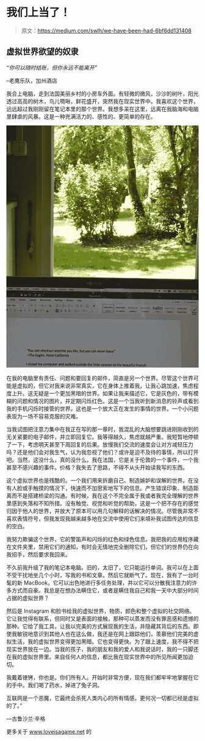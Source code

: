 # 我们上当了！

> 原文：<https://medium.com/swlh/we-have-been-had-6bf6dd131408>

## 虚拟世界欲望的奴隶

*“你可以随时结账，但你永远不能离开”*

–老鹰乐队，加州酒店

我合上电脑，走到法国美丽乡村的小房车外面。有轻微的微风，沙沙的树叶，阳光透过高高的树木，鸟儿啁啾，鲜花盛开，突然我在现实世界中。我喜欢这个世界，远远超过我刚刚留在笔记本里的那个世界。我想多呆在这里，远离在我脑海和电脑里肆虐的风暴。这是一种充满活力的、感性的、更简单的存在。

![](img/4f64d20a8f4863bd1b70e99ae0801070.png)

在我的电脑里有责任、问题和要回复的邮件，简直是另一个世界。尽管这个世界可能是虚拟的，但它对我来说非常真实，它在身体上推着我，让我心跳加速，焦虑程度上升。这无疑是一个更加黑暗的世界。如果让我来描述它，它是灰色的，带有模糊的问题和情况的图片，并定期闪烁红色。这是一个当我听到新消息的铃声或看到我的手机闪烁时接管的世界。这也是一个放大正在发生的事情的世界。一个小问题表现为一场不容易克服的灾难。

当我试图把注意力集中在我正在写的那一章时，我混乱的大脑想要跳进刚刚收到的无关紧要的电子邮件，并立即回复它。我等得越久，焦虑就越严重。我短暂地停顿了一下，考虑明天甚至下周回复的后果。放慢我们交流的速度会让对方减轻压力吗？还是他们会对我生气，认为我忽视了他们？或许是迫不及待的事情，所以打开吧。当然，这没什么，真的没什么。我在法国，它是关于伦敦的一个事件，一个我甚至不感兴趣的事件。价格？我失去了思路，不得不从头开始读我写的东西。

这个虚拟世界也是残酷的。一个我们用来折磨自己、制造嫉妒和误解的世界。在没有人脸或手触摸的情况下，快速而不加思索地写下的信息。产生错误印象、制造距离而不是搭建桥梁的沟通。有时候，我在这个不完全属于我或者我完全理解的世界里感到失落和不知所措。没有触觉、视觉和听觉的帮助，这是一个把不存在的感觉归因于他人的世界，并放大了原本可以用几句解释的话解决的情况。尽管我非常不喜欢表情符号，但我发现我越来越多地在交流中使用它们来填补我试图传达的信息的空白。

我努力欺骗这个世界，它的警笛声和闪烁的红色和绿色信息。我把我的应用程序藏在文件夹里，禁用它们的通知，有时会无情地完全删除它们，但它们的世界仍在向我招手，然后要求我回来。

不久前我升级了我的笔记本电脑。旧的，太旧了，它只能运行单词。我可以在上面不受干扰地坐几个小时，写我的书和文章。然后它就断气了。现在，我有了一台时髦的新 MacBook，它可以出色地进行多任务处理，并以它可以分散我注意力的许多方式而自豪。我总是在想办法瞒住它，或者是瞒住我自己和我一天中大部分时间占据的虚拟世界？

然后是 Instagram 和脸书给我的虚拟世界，物质，颜色和整个虚拟的社交网络。它让我觉得有联系，但同时又是表面的接触，那种可以蒸发而没有罪恶感和遗憾的那种。它给了我工具，让我以完美的方式展现我的生活，并隐藏其背后的东西。即使我敏锐地意识到其他人也在这么做，我还是在网上跟踪他们，羡慕他们完美的虚拟生活，我的虚拟世界变得更加黑暗。它也变得更快。为了跟上速度，我不得不把现实世界放在一边。当我的孩子，我的朋友和我的爱人和我说话时，我的一只脚还在我的虚拟世界里。来自任何人的信息，都比我在现实世界中的所见所闻更加迫切。

我戴着镣铐，你也是。你们所有人。开始时非常方便，现在我们都牢牢地掌握在它的手中。我们喝了药水，掉进了兔子洞。

互联网是一个恶魔，它最终会杀死人类内心的所有情感。更何况一切都已经是虚拟的了。”

―古鲁沙兰·辛格

更多关于 www.loveisagame.net 的